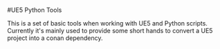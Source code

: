 #UE5 Python Tools

This is a set of basic tools when working with UE5 and Python scripts. Currently it's mainly used to provide some short hands to convert a UE5 project into a conan dependency.
